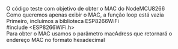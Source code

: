 O código teste com objetivo de obter o MAC do NodeMCU8266                                                      
Como queremos apenas exibir o MAC, a função loop está vazia                                               
Primeiro, incluímos a biblioteca ESP8266WiFi                         
 #include <ESP8266WiFi.h>                                  
 Para obter o MAC usamos o parâmetro macAdress  que retornará o endereço MAC no formato hexadecimal
